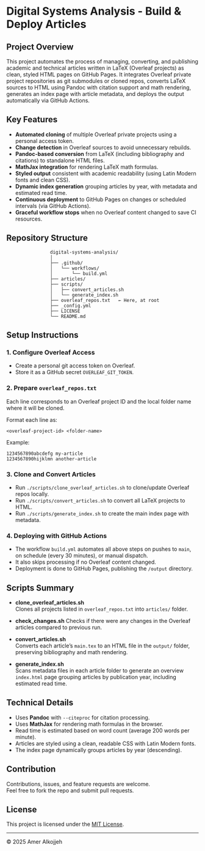 # Digital Systems Analysis - Build & Deploy Articles

## Project Overview

This project automates the process of managing, converting, and publishing academic and technical articles written in LaTeX (Overleaf projects) as clean, styled HTML pages on GitHub Pages. It integrates Overleaf private project repositories as git submodules or cloned repos, converts LaTeX sources to HTML using Pandoc with citation support and math rendering, generates an index page with article metadata, and deploys the output automatically via GitHub Actions.

## Key Features

- **Automated cloning** of multiple Overleaf private projects using a personal access token.
- **Change detection** in Overleaf sources to avoid unnecessary rebuilds.
- **Pandoc-based conversion** from LaTeX (including bibliography and citations) to standalone HTML files.
- **MathJax integration** for rendering LaTeX math formulas.
- **Styled output** consistent with academic readability (using Latin Modern fonts and clean CSS).
- **Dynamic index generation** grouping articles by year, with metadata and estimated read time.
- **Continuous deployment** to GitHub Pages on changes or scheduled intervals (via GitHub Actions).
- **Graceful workflow stops** when no Overleaf content changed to save CI resources.

## Repository Structure

```
                digital-systems-analysis/
                │
                ├── .github/
                │   └── workflows/
                │       └── build.yml
                ├── articles/
                ├── scripts/
                │   ├── convert_articles.sh
                │   └── generate_index.sh
                ├── overleaf_repos.txt   ← Here, at root
                ├── _config.yml
                ├── LICENSE
                └── README.md
```

## Setup Instructions

### 1. Configure Overleaf Access

- Create a personal git access token on Overleaf.
- Store it as a GitHub secret `OVERLEAF_GIT_TOKEN`.

### 2. Prepare `overleaf_repos.txt`
Each line corresponds to an Overleaf project ID and the local folder name where it will be cloned.

Format each line as:
```
<overleaf-project-id> <folder-name>
```
Example:
```
1234567890abcdefg my-article
1234567890hijklmn another-article
```
### 3. Clone and Convert Articles

- Run `./scripts/clone_overleaf_articles.sh` to clone/update Overleaf repos locally.
- Run `./scripts/convert_articles.sh` to convert all LaTeX projects to HTML.
- Run `./scripts/generate_index.sh` to create the main index page with metadata.

### 4. Deploying with GitHub Actions

- The workflow `build.yml` automates all above steps on pushes to `main`, on schedule (every 30 minutes), or manual dispatch.
- It also skips processing if no Overleaf content changed.
- Deployment is done to GitHub Pages, publishing the `/output` directory.

## Scripts Summary

- **clone_overleaf_articles.sh**  
  Clones all projects listed in `overleaf_repos.txt` into `articles/` folder.

- **check_changes.sh**
  Checks if there were any changes in the Overleaf articles compared to previous run.

- **convert_articles.sh**  
  Converts each article’s `main.tex` to an HTML file in the `output/` folder, preserving bibliography and math rendering.

- **generate_index.sh**  
  Scans metadata files in each article folder to generate an overview `index.html` page grouping articles by publication year, including estimated read time.

## Technical Details

- Uses **Pandoc** with `--citeproc` for citation processing.
- Uses **MathJax** for rendering math formulas in the browser.
- Read time is estimated based on word count (average 200 words per minute).
- Articles are styled using a clean, readable CSS with Latin Modern fonts.
- The index page dynamically groups articles by year (descending).

## Contribution

Contributions, issues, and feature requests are welcome.  
Feel free to fork the repo and submit pull requests.

## License

This project is licensed under the [MIT License](LICENSE).

---

© 2025 Amer Alkojjeh